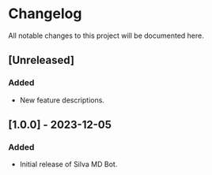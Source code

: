 # Changelog  

All notable changes to this project will be documented here.  

## [Unreleased]  
### Added  
- New feature descriptions.  

## [1.0.0] - 2023-12-05  
### Added  
- Initial release of Silva MD Bot.  
